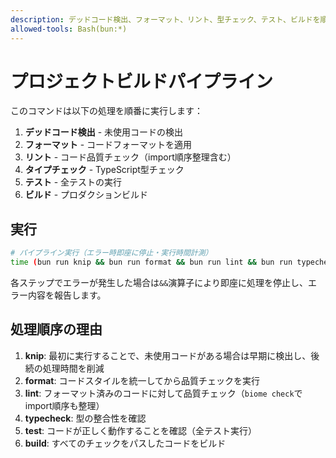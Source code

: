 ```yaml
---
description: デッドコード検出、フォーマット、リント、型チェック、テスト、ビルドを順番に実行
allowed-tools: Bash(bun:*)
---
```


# プロジェクトビルドパイプライン

このコマンドは以下の処理を順番に実行します：

1. **デッドコード検出** - 未使用コードの検出
2. **フォーマット** - コードフォーマットを適用
3. **リント** - コード品質チェック（import順序整理含む）
4. **タイプチェック** - TypeScript型チェック
5. **テスト** - 全テストの実行
6. **ビルド** - プロダクションビルド

## 実行

```bash
# パイプライン実行（エラー時即座に停止・実行時間計測）
time (bun run knip && bun run format && bun run lint && bun run typecheck && bun test && bun run build)
```

各ステップでエラーが発生した場合は`&&`演算子により即座に処理を停止し、エラー内容を報告します。

## 処理順序の理由

1. **knip**: 最初に実行することで、未使用コードがある場合は早期に検出し、後続の処理時間を削減
2. **format**: コードスタイルを統一してから品質チェックを実行
3. **lint**: フォーマット済みのコードに対して品質チェック（`biome check`でimport順序も整理）
4. **typecheck**: 型の整合性を確認
5. **test**: コードが正しく動作することを確認（全テスト実行）
6. **build**: すべてのチェックをパスしたコードをビルド

